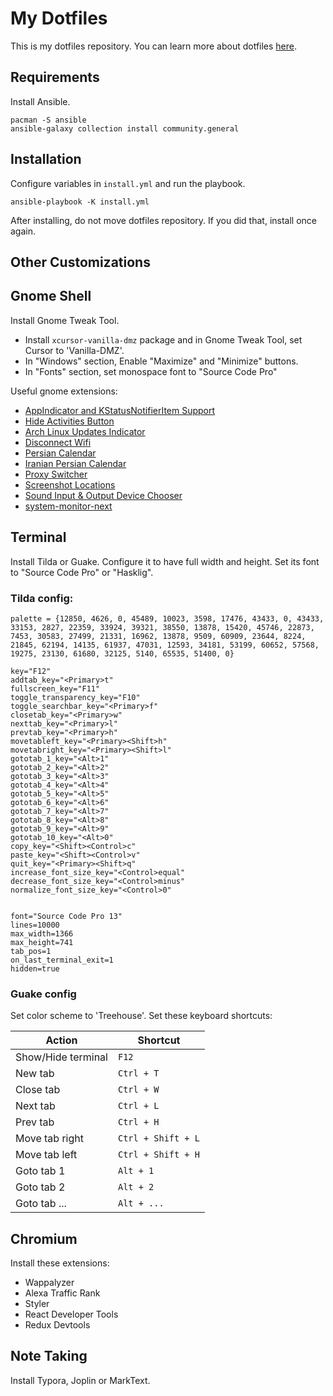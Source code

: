 My Dotfiles
===========

This is my dotfiles repository. You can learn more about dotfiles [here](https://dotfiles.github.io/).

Requirements
------------

Install Ansible.

```shell
pacman -S ansible
ansible-galaxy collection install community.general
```


Installation
------------

Configure variables in `install.yml` and run the playbook.

```shell
ansible-playbook -K install.yml
```

After installing, do not move dotfiles repository. If you did that, install once again.


Other Customizations
--------------------


## Gnome Shell

Install Gnome Tweak Tool.

- Install `xcursor-vanilla-dmz` package and in Gnome Tweak Tool, set Cursor to 'Vanilla-DMZ'.
- In "Windows" section, Enable "Maximize" and "Minimize" buttons.
- In "Fonts" section, set monospace font to "Source Code Pro"

Useful gnome extensions:

- [AppIndicator and KStatusNotifierItem Support](https://extensions.gnome.org/extension/615/appindicator-support/)
- [Hide Activities Button](https://extensions.gnome.org/extension/4325/hide-activities-button/)
- [Arch Linux Updates Indicator](https://extensions.gnome.org/extension/1010/archlinux-updates-indicator/)
- [Disconnect Wifi](https://extensions.gnome.org/extension/904/disconnect-wifi/)
- [Persian Calendar](https://extensions.gnome.org/extension/240/persian-calendar/)
- [Iranian Persian Calendar](https://extensions.gnome.org/extension/3618/shamsi-calendar/)
- [Proxy Switcher](https://extensions.gnome.org/extension/771/proxy-switcher/)
- [Screenshot Locations](https://extensions.gnome.org/extension/1179/screenshot-locations/)
- [Sound Input & Output Device Chooser](https://extensions.gnome.org/extension/906/sound-output-device-chooser/)
- [system-monitor-next](https://extensions.gnome.org/extension/3010/system-monitor-next/)

## Terminal

Install Tilda or Guake. Configure it to have full width and height.
Set its font to "Source Code Pro" or "Hasklig".

### Tilda config:

    palette = {12850, 4626, 0, 45489, 10023, 3598, 17476, 43433, 0, 43433, 33153, 2827, 22359, 33924, 39321, 38550, 13878, 15420, 45746, 22873, 7453, 30583, 27499, 21331, 16962, 13878, 9509, 60909, 23644, 8224, 21845, 62194, 14135, 61937, 47031, 12593, 34181, 53199, 60652, 57568, 19275, 23130, 61680, 32125, 5140, 65535, 51400, 0}

    key="F12"
    addtab_key="<Primary>t"
    fullscreen_key="F11"
    toggle_transparency_key="F10"
    toggle_searchbar_key="<Primary>f"
    closetab_key="<Primary>w"
    nexttab_key="<Primary>l"
    prevtab_key="<Primary>h"
    movetableft_key="<Primary><Shift>h"
    movetabright_key="<Primary><Shift>l"
    gototab_1_key="<Alt>1"
    gototab_2_key="<Alt>2"
    gototab_3_key="<Alt>3"
    gototab_4_key="<Alt>4"
    gototab_5_key="<Alt>5"
    gototab_6_key="<Alt>6"
    gototab_7_key="<Alt>7"
    gototab_8_key="<Alt>8"
    gototab_9_key="<Alt>9"
    gototab_10_key="<Alt>0"
    copy_key="<Shift><Control>c"
    paste_key="<Shift><Control>v"
    quit_key="<Primary><Shift>q"
    increase_font_size_key="<Control>equal"
    decrease_font_size_key="<Control>minus"
    normalize_font_size_key="<Control>0"


    font="Source Code Pro 13"
    lines=10000
    max_width=1366
    max_height=741
    tab_pos=1
    on_last_terminal_exit=1
    hidden=true

### Guake config

Set color scheme to 'Treehouse'. Set these keyboard shortcuts:

| Action                | Shortcut           |
| --------------------- | ------------------ |
| Show/Hide terminal    | `F12`              |
| New tab               | `Ctrl + T`         |
| Close tab             | `Ctrl + W`         |
| Next tab              | `Ctrl + L`         |
| Prev tab              | `Ctrl + H`         |
| Move tab right        | `Ctrl + Shift + L` |
| Move tab left         | `Ctrl + Shift + H` |
| Goto tab 1            | `Alt + 1`          |
| Goto tab 2            | `Alt + 2`          |
| Goto tab ...          | `Alt + ...`        |


## Chromium

Install these extensions:

- Wappalyzer
- Alexa Traffic Rank
- Styler
- React Developer Tools
- Redux Devtools


## Note Taking

Install Typora, Joplin or MarkText.
